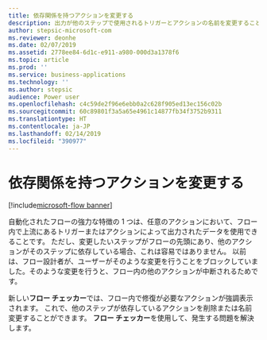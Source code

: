 ```yaml
---
title: 依存関係を持つアクションを変更する
description: 出力が他のステップで使用されるトリガーとアクションの名前を変更すること、および削除することができるようになりました。
author: stepsic-microsoft-com
ms.reviewer: deonhe
ms.date: 02/07/2019
ms.assetid: 2778ee84-6d1c-e911-a980-000d3a1378f6
ms.topic: article
ms.prod: ''
ms.service: business-applications
ms.technology: ''
ms.author: stepsic
audience: Power user
ms.openlocfilehash: c4c59de2f96e6ebb0a2c628f905ed13ec156c02b
ms.sourcegitcommit: 60c89801f3a5a65e4961c14877fb34f3752b9311
ms.translationtype: HT
ms.contentlocale: ja-JP
ms.lasthandoff: 02/14/2019
ms.locfileid: "390977"
---
```

# <a name="change-actions-that-have-dependencies"></a>依存関係を持つアクションを変更する


[!include[microsoft-flow banner](../includes/microsoft-flow.md)]

自動化されたフローの強力な特徴の 1 つは、任意のアクションにおいて、フロー内で上流にあるトリガーまたはアクションによって出力されたデータを使用できることです。 ただし、変更したいステップがフローの先頭にあり、他のアクションがそのステップに依存している場合、これは容易ではありません。 以前は、フロー設計者が、ユーザーがそのような変更を行うことをブロックしていました。そのような変更を行うと、フロー内の他のアクションが中断されるためです。

新しい**フロー チェッカー**では、フロー内で修復が必要なアクションが強調表示されます。 これで、他のステップが依存しているアクションを削除または名前変更することができます。 **フロー チェッカー**を使用して、発生する問題を解決します。